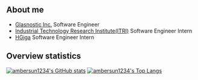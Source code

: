 ## About me
+ [Glasnostic Inc.](https://glasnostic.com/) Software Engineer
+ [Industrial Technology Research Institute(ITRI)](https://www.itri.org.tw/) Software Engineer Intern
+ [HGiga](http://www.hgiga.com/) Software Engineer Intern

## Overview statistics
[![ambersun1234's GitHub stats](https://github-readme-stats.vercel.app/api?username=ambersun1234&count_private=true&show_icons=true)](https://github.com/anuraghazra/github-readme-stats)
[![ambersun1234's Top Langs](https://github-readme-stats.vercel.app/api/top-langs/?username=ambersun1234&hide=javascript,html,css&layout=compact)](https://github.com/anuraghazra/github-readme-stats)
